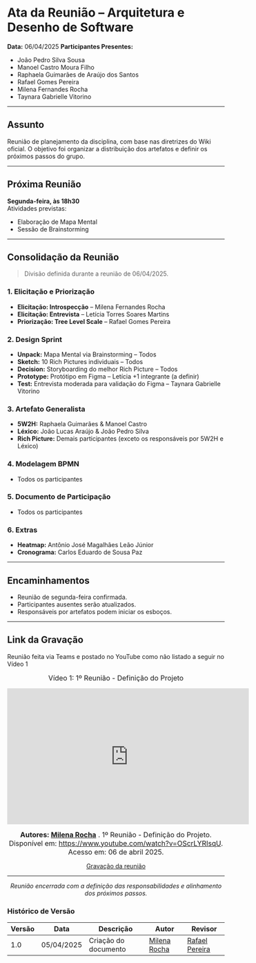 # Ata da Reunião – Arquitetura e Desenho de Software


**Data:** 06/04/2025 
**Participantes Presentes:**
- João Pedro Silva Sousa  
- Manoel Castro Moura Filho  
- Raphaela Guimarães de Araújo dos Santos  
- Rafael Gomes Pereira  
- Milena Fernandes Rocha  
- Taynara Gabrielle Vitorino

---

## Assunto

Reunião de planejamento da disciplina, com base nas diretrizes do Wiki oficial. O objetivo foi organizar a distribuição dos artefatos e definir os próximos passos do grupo.

---

## Próxima Reunião

**Segunda-feira, às 18h30**  
Atividades previstas:
- Elaboração de Mapa Mental  
- Sessão de Brainstorming  

---

## Consolidação da Reunião

> Divisão definida durante a reunião de 06/04/2025.

### 1. Elicitação e Priorização
- **Elicitação: Introspecção** – Milena Fernandes Rocha  
- **Elicitação: Entrevista** – Letícia Torres Soares Martins  
- **Priorização: Tree Level Scale** – Rafael Gomes Pereira  

### 2. Design Sprint
- **Unpack:** Mapa Mental via Brainstorming – Todos  
- **Sketch:** 10 Rich Pictures individuais – Todos  
- **Decision:** Storyboarding do melhor Rich Picture – Todos  
- **Prototype:** Protótipo em Figma – Letícia +1 integrante (a definir)  
- **Test:** Entrevista moderada para validação do Figma – Taynara Gabrielle Vitorino  

### 3. Artefato Generalista
- **5W2H:** Raphaela Guimarães & Manoel Castro  
- **Léxico:** João Lucas Araújo & João Pedro Silva  
- **Rich Picture:** Demais participantes (exceto os responsáveis por 5W2H e Léxico)

### 4. Modelagem BPMN
- Todos os participantes

### 5. Documento de Participação
- Todos os participantes

### 6. Extras
- **Heatmap:** Antônio José Magalhães Leão Júnior  
- **Cronograma:** Carlos Eduardo de Sousa Paz  

---

## Encaminhamentos
- Reunião de segunda-feira confirmada.  
- Participantes ausentes serão atualizados.  
- Responsáveis por artefatos podem iniciar os esboços.

---

## Link da Gravação

Reunião feita via Teams e postado no YouTube como não listado a seguir no Vídeo 1


<div style="text-align: center">

<font size="3"><p style="text-align: center">Vídeo 1: 1º Reunião - Definição do Projeto </p></font>
<iframe width="560" height="315" src="https://www.youtube.com/embed/OScrLYRIsqU?si=9_QatSvJi1-7yP-A" title="YouTube video player" frameborder="0" allow="accelerometer; autoplay; clipboard-write; encrypted-media; gyroscope; picture-in-picture; web-share" referrerpolicy="strict-origin-when-cross-origin" allowfullscreen></iframe>


<font size="3"><p style="text-align: center"><b>Autores: [Milena Rocha](https://github.com/MilenaFRocha)</b> . 1º Reunião - Definição do Projeto. Disponível em: <a href="https://www.youtube.com/watch?v=OScrLYRIsqU">https://www.youtube.com/watch?v=OScrLYRIsqU</a>. Acesso em: 06 de abril 2025.</p></font>

[Gravação da reunião](https://youtu.be/IGVM2Y_aXLE)

---



_Reunião encerrada com a definição das responsabilidades e alinhamento dos próximos passos._
</div>



### **Histórico de Versão**

| Versão | Data       | Descrição                                      | Autor               | Revisor            |
|--------|------------|------------------------------------------------|---------------------|--------------------|
| 1.0    | 05/04/2025 | Criação do documento | [Milena Rocha](https://github.com/milenafrocha)          |  [Rafael Pereira](https://github.com/rafgpereira)  |



